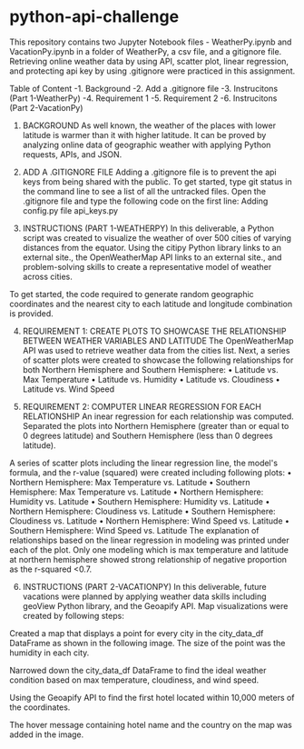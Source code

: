 # python-api-challenge
This repository contains two Jupyter Notebook files - WeatherPy.ipynb and VacationPy.ipynb in a folder of WeatherPy, a csv file, and a gitignore file. Retrieving online weather data by using API, scatter plot, linear regression, and protecting api key by using .gitignore were practiced in this assignment. 

Table of Content
-1. Background
-2. Add a .gitignore file
-3. Instrucitons (Part 1-WeatherPy)
-4. Requirement 1
-5. Requirement 2
-6. Instrucitons (Part 2-VacationPy)

1. BACKGROUND
As well known, the weather of the places with lower latitude is warmer than it with higher latitude. It can be proved by analyzing online data of geographic weather with applying Python requests, APIs, and JSON. 

2. ADD A .GITIGNORE FILE
Adding a .gitignore file is to prevent the api keys from being shared with the public. To get started, type git status in the  command line to see a list of all the untracked files. Open the .gitignore file and type the following code on the first line:
 Adding config.py file
 api_keys.py

3. INSTRUCTIONS (PART 1-WEATHERPY)
In this deliverable, a Python script was created to visualize the weather of over 500 cities of varying distances from the equator. Using the citipy Python library links to an external site., the OpenWeatherMap API links to an external site., and problem-solving skills to create a representative model of weather across cities.

To get started, the code required to generate random geographic coordinates and the nearest city to each latitude and longitude combination is provided.

4. REQUIREMENT 1: CREATE PLOTS TO SHOWCASE THE RELATIONSHIP BETWEEN WEATHER VARIABLES AND LATITUDE
The OpenWeatherMap API was used to retrieve weather data from the cities list. Next, a series of scatter plots were created to showcase the following relationships for both Northern Hemisphere and Southern Hemisphere:
•	Latitude vs. Max Temperature 
•	Latitude vs. Humidity
•	Latitude vs. Cloudiness
•	Latitude vs. Wind Speed

5. REQUIREMENT 2: COMPUTER LINEAR REGRESSION FOR EACH RELATIONSHIP
An inear regression for each relationship was computed. Separated the plots into Northern Hemisphere (greater than or equal to 0 degrees latitude) and Southern Hemisphere (less than 0 degrees latitude). 

A series of scatter plots including the linear regression line, the model's formula, and the r-value (squared) were created including following plots:
•	Northern Hemisphere: Max Temperature vs. Latitude
•	Southern Hemisphere: Max Temperature vs. Latitude
•	Northern Hemisphere: Humidity vs. Latitude
•	Southern Hemisphere: Humidity vs. Latitude
•	Northern Hemisphere: Cloudiness vs. Latitude
•	Southern Hemisphere: Cloudiness vs. Latitude
•	Northern Hemisphere: Wind Speed vs. Latitude
•	Southern Hemisphere: Wind Speed vs. Latitude
The explanation of relationships based on the linear regression in modeling was printed under each of the plot. Only one modeling which is max temperature and latitude at northern hemisphere showed strong relationship of negative proportion as the r-squared <0.7. 

6. INSTRUCTIONS (PART 2-VACATIONPY) 
In this deliverable, future vacations were planned by applying weather data skills including geoView Python library, and the Geoapify API. Map visualizations were created by following steps:

Created a map that displays a point for every city in the city_data_df DataFrame as shown in the following image. The size of the point was the humidity in each city.

Narrowed down the city_data_df DataFrame to find the ideal weather condition based on max temperature, cloudiness, and wind speed.

Using the Geoapify API to find the first hotel located within 10,000 meters of the coordinates.

The hover message containing hotel name and the country on the map was added in the image. 

